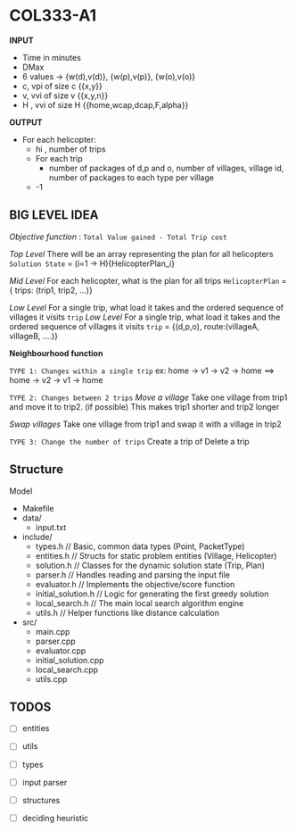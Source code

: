 # COL333-A1


**INPUT**
- Time in minutes
- DMax
- 6 values -> {w(d),v(d)}, {w(p),v(p)}, {w(o),v(o)}
- c, vpi of size c {{x,y}}
- v, vvi of size v {{x,y,n}}
- H , vvi of size H {{home,wcap,dcap,F,alpha}}

**OUTPUT**
- For each helicopter:
    - hi , number of trips
    - For each trip
        - number of packages of d,p and o, number of villages, village id, number of packages to each type per village
    - -1 


## BIG LEVEL IDEA

*Objective function* : `Total Value gained - Total Trip cost`

*Top Level*
There will be an array representing the plan for all helicopters
`Solution State` = (i=1 -> H){HelicopterPlan_i}

*Mid Level*
For each helicopter, what is the plan for all trips
`HelicopterPlan` = { trips: (trip1, trip2, ...)}

*Low Level*
For a single trip, what load it takes and the ordered sequence of villages it visits
`trip`
*Low Level*
For a single trip, what load it takes and the ordered sequence of villages it visits
`trip` = {(d,p,o), route:(villageA, villageB, ....)}

**Neighbourhood function**

`TYPE 1: Changes within a single trip`
ex: home -> v1 -> v2 -> home ==> home -> v2 -> v1 -> home

`TYPE 2: Changes between 2 trips`
*Move a village* Take one village from trip1 and move it to trip2. (if possible)
This makes trip1 shorter and trip2 longer

*Swap villages* Take one village from trip1 and swap it with a village in trip2

`TYPE 3: Change the number of trips`
Create a trip of Delete a trip


## Structure

Model
- Makefile
- data/
    - input.txt
- include/
    - types.h                 // Basic, common data types (Point, PacketType)
    - entities.h              // Structs for static problem entities (Village, Helicopter)
    - solution.h              // Classes for the dynamic solution state (Trip, Plan)
    - parser.h                // Handles reading and parsing the input file
    - evaluator.h             // Implements the objective/score function
    - initial_solution.h      // Logic for generating the first greedy solution
    - local_search.h          // The main local search algorithm engine
    - utils.h                 // Helper functions like distance calculation
- src/
    - main.cpp
    - parser.cpp
    - evaluator.cpp
    - initial_solution.cpp
    - local_search.cpp
    - utils.cpp

## TODOS

- [ ] entities
- [ ] utils
- [ ] types
- [ ] input parser
- [ ] structures
- [ ] deciding heuristic


